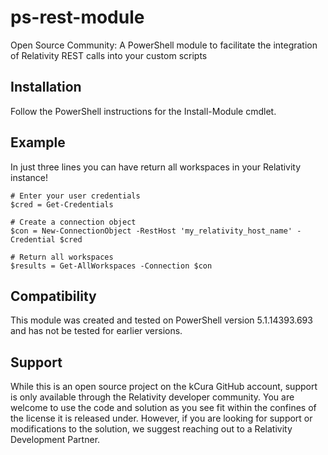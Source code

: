 # ps-rest-module
Open Source Community: A PowerShell module to facilitate the integration of Relativity REST calls into your custom scripts

## Installation
Follow the PowerShell instructions for the Install-Module cmdlet.

## Example
In just three lines you can have return all workspaces in your Relativity instance!

```
# Enter your user credentials
$cred = Get-Credentials

# Create a connection object
$con = New-ConnectionObject -RestHost 'my_relativity_host_name' -Credential $cred

# Return all workspaces
$results = Get-AllWorkspaces -Connection $con
```

## Compatibility
This module was created and tested on PowerShell version 5.1.14393.693 and has not be tested for earlier versions.

## Support
While this is an open source project on the kCura GitHub account, support is only available through the Relativity developer community. You are welcome to use the code and solution as you see fit within the confines of the license it is released under. However, if you are looking for support or modifications to the solution, we suggest reaching out to a Relativity Development Partner.
